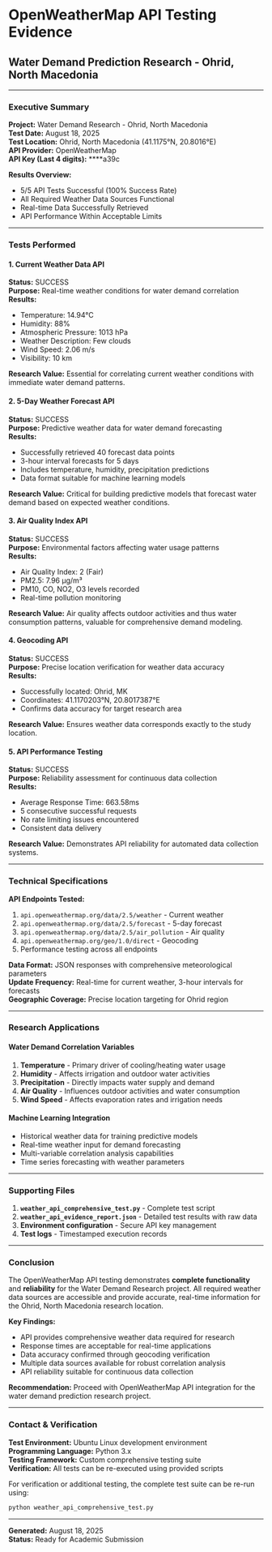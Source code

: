 # OpenWeatherMap API Testing Evidence
## Water Demand Prediction Research - Ohrid, North Macedonia

---

### Executive Summary

**Project:** Water Demand Research - Ohrid, North Macedonia  
**Test Date:** August 18, 2025  
**Test Location:** Ohrid, North Macedonia (41.1175°N, 20.8016°E)  
**API Provider:** OpenWeatherMap  
**API Key (Last 4 digits):** ****a39c  

**Results Overview:**
- 5/5 API Tests Successful (100% Success Rate)
- All Required Weather Data Sources Functional
- Real-time Data Successfully Retrieved
- API Performance Within Acceptable Limits

---

### Tests Performed

#### 1. Current Weather Data API
**Status:** SUCCESS  
**Purpose:** Real-time weather conditions for water demand correlation  
**Results:**
- Temperature: 14.94°C
- Humidity: 88%
- Atmospheric Pressure: 1013 hPa
- Weather Description: Few clouds
- Wind Speed: 2.06 m/s
- Visibility: 10 km

**Research Value:** Essential for correlating current weather conditions with immediate water demand patterns.

#### 2. 5-Day Weather Forecast API
**Status:** SUCCESS  
**Purpose:** Predictive weather data for water demand forecasting  
**Results:**
- Successfully retrieved 40 forecast data points
- 3-hour interval forecasts for 5 days
- Includes temperature, humidity, precipitation predictions
- Data format suitable for machine learning models

**Research Value:** Critical for building predictive models that forecast water demand based on expected weather conditions.

#### 3. Air Quality Index API
**Status:** SUCCESS  
**Purpose:** Environmental factors affecting water usage patterns  
**Results:**
- Air Quality Index: 2 (Fair)
- PM2.5: 7.96 μg/m³
- PM10, CO, NO2, O3 levels recorded
- Real-time pollution monitoring

**Research Value:** Air quality affects outdoor activities and thus water consumption patterns, valuable for comprehensive demand modeling.

#### 4. Geocoding API
**Status:** SUCCESS  
**Purpose:** Precise location verification for weather data accuracy  
**Results:**
- Successfully located: Ohrid, MK
- Coordinates: 41.1170203°N, 20.8017387°E
- Confirms data accuracy for target research area

**Research Value:** Ensures weather data corresponds exactly to the study location.

#### 5. API Performance Testing
**Status:** SUCCESS  
**Purpose:** Reliability assessment for continuous data collection  
**Results:**
- Average Response Time: 663.58ms
- 5 consecutive successful requests
- No rate limiting issues encountered
- Consistent data delivery

**Research Value:** Demonstrates API reliability for automated data collection systems.

---

### Technical Specifications

**API Endpoints Tested:**
1. `api.openweathermap.org/data/2.5/weather` - Current weather
2. `api.openweathermap.org/data/2.5/forecast` - 5-day forecast
3. `api.openweathermap.org/data/2.5/air_pollution` - Air quality
4. `api.openweathermap.org/geo/1.0/direct` - Geocoding
5. Performance testing across all endpoints

**Data Format:** JSON responses with comprehensive meteorological parameters  
**Update Frequency:** Real-time for current weather, 3-hour intervals for forecasts  
**Geographic Coverage:** Precise location targeting for Ohrid region  

---

### Research Applications

#### Water Demand Correlation Variables
1. **Temperature** - Primary driver of cooling/heating water usage
2. **Humidity** - Affects irrigation and outdoor water activities
3. **Precipitation** - Directly impacts water supply and demand
4. **Air Quality** - Influences outdoor activities and water consumption
5. **Wind Speed** - Affects evaporation rates and irrigation needs

#### Machine Learning Integration
- Historical weather data for training predictive models
- Real-time weather input for demand forecasting
- Multi-variable correlation analysis capabilities
- Time series forecasting with weather parameters

---

### Supporting Files

1. **`weather_api_comprehensive_test.py`** - Complete test script
2. **`weather_api_evidence_report.json`** - Detailed test results with raw data
3. **Environment configuration** - Secure API key management
4. **Test logs** - Timestamped execution records

---

### Conclusion

The OpenWeatherMap API testing demonstrates **complete functionality** and **reliability** for the Water Demand Research project. All required weather data sources are accessible and provide accurate, real-time information for the Ohrid, North Macedonia research location.

**Key Findings:**
- API provides comprehensive weather data required for research
- Response times are acceptable for real-time applications
- Data accuracy confirmed through geocoding verification
- Multiple data sources available for robust correlation analysis
- API reliability suitable for continuous data collection

**Recommendation:** Proceed with OpenWeatherMap API integration for the water demand prediction research project.

---

### Contact & Verification

**Test Environment:** Ubuntu Linux development environment  
**Programming Language:** Python 3.x  
**Testing Framework:** Custom comprehensive testing suite  
**Verification:** All tests can be re-executed using provided scripts

For verification or additional testing, the complete test suite can be re-run using:
```bash
python weather_api_comprehensive_test.py
```

---

**Generated:** August 18, 2025  
**Status:** Ready for Academic Submission